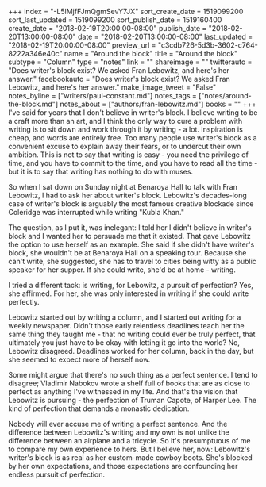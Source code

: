 +++
index = "-L5lMjfFJmQgmSevY7JX"
sort_create_date = 1519099200
sort_last_updated = 1519099200
sort_publish_date = 1519160400
create_date = "2018-02-19T20:00:00-08:00"
publish_date = "2018-02-20T13:00:00-08:00"
date = "2018-02-20T13:00:00-08:00"
last_updated = "2018-02-19T20:00:00-08:00"
preview_url = "c3cdb726-5d3b-3602-c764-8222a346e40c"
name = "Around the block"
title = "Around the block"
subtype = "Column"
type = "notes"
link = ""
shareimage = ""
twitterauto = "Does writer's block exist? We asked Fran Lebowitz, and here's her answer."
facebookauto = "Does writer's block exist? We asked Fran Lebowitz, and here's her answer."
make_image_tweet = "False"
notes_byline = ["writers/paul-constant.md"]
notes_tags = ["notes/around-the-block.md"]
notes_about = ["authors/fran-lebowitz.md"]
books = ""
+++
I've said for years that I don't believe in writer's block. I believe writing to be a craft more than an art, and I think the only way to cure a problem with writing is to sit down and work through it by writing - a lot. Inspiration is cheap, and words are entirely free. Too many people use writer's block as a convenient excuse to explain away their fears, or to undercut their own ambition. This is not to say that writing is easy - you need the privilege of time, and you have to commit to the time, and you have to read all the time - but it is to say that writing has nothing to do with muses.

So when I sat down on Sunday night at Benaroya Hall to talk with Fran Lebowitz, I had to ask her about writer's block. Lebowitz's decades-long case of writer's block is arguably the most famous creative blockade since Coleridge was interrupted while writing "Kubla Khan."

The question, as I put it, was inelegant: I told her I didn't believe in writer's block and I wanted her to persuade me that it existed. That gave Lebowitz the option to use herself as an example. She said if she didn't have writer's block, she wouldn't be at Benaroya Hall on a speaking tour. Because she can't write, she suggested, she has to travel to cities being witty as a public speaker for her supper. If she could write, she'd be at home - writing.

I tried a different tack: is writing, for Lebowitz, a pursuit of perfection? Yes, she affirmed. For her, she was only interested in writing if she could write perfectly.

Lebowitz started out by writing a column, and I started out writing for a weekly newspaper. Didn't those early relentless deadlines teach her the same thing they taught me - that no writing could ever be truly perfect, that ultimately you just have to be okay with letting it go into the world? No, Lebowitz disagreed. Deadlines worked for her column, back in the day, but she seemed to expect more of herself now.

Some might argue that there's no such thing as a perfect sentence. I tend to disagree; Vladimir Nabokov wrote a shelf full of books that are as close to perfect as anything I've witnessed in my life. And that's the vision that Lebowitz is pursuing - the perfection of Truman Capote, of Harper Lee. The kind of perfection that demands a monastic dedication.

Nobody will ever accuse me of writing a perfect sentence. And the difference between Lebowitz's writing and my own is not unlike the difference between an airplane and a tricycle. So it's presumptuous of me to compare my own experience to hers. But I believe her, now: Lebowitz's writer's block is as real as her custom-made cowboy boots. She's blocked by her own expectations, and those expectations are confounding her endless pursuit of perfection.
